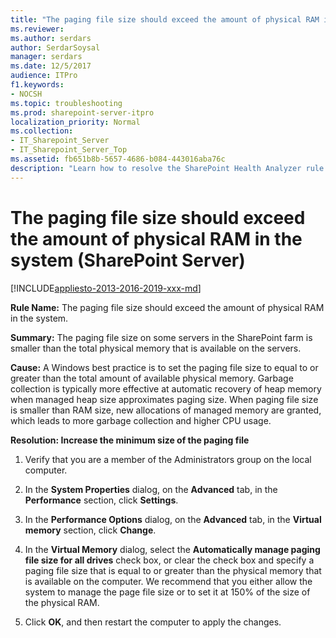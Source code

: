 ```yaml
---
title: "The paging file size should exceed the amount of physical RAM in the system (SharePoint Server)"
ms.reviewer: 
ms.author: serdars
author: SerdarSoysal
manager: serdars
ms.date: 12/5/2017
audience: ITPro
f1.keywords:
- NOCSH
ms.topic: troubleshooting
ms.prod: sharepoint-server-itpro
localization_priority: Normal
ms.collection:
- IT_Sharepoint_Server
- IT_Sharepoint_Server_Top
ms.assetid: fb651b8b-5657-4686-b084-443016aba76c
description: "Learn how to resolve the SharePoint Health Analyzer rule: The paging file size should exceed the amount of physical RAM in the system, for SharePoint Server."
---
```


# The paging file size should exceed the amount of physical RAM in the system (SharePoint Server)

[!INCLUDE[appliesto-2013-2016-2019-xxx-md](../includes/appliesto-2013-2016-2019-xxx-md.md)] 
  
 **Rule Name:** The paging file size should exceed the amount of physical RAM in the system. 
  
 **Summary:** The paging file size on some servers in the SharePoint farm is smaller than the total physical memory that is available on the servers. 
  
 **Cause:** A Windows best practice is to set the paging file size to equal to or greater than the total amount of available physical memory. Garbage collection is typically more effective at automatic recovery of heap memory when managed heap size approximates paging size. When paging file size is smaller than RAM size, new allocations of managed memory are granted, which leads to more garbage collection and higher CPU usage. 
  
 **Resolution: Increase the minimum size of the paging file**
  
1. Verify that you are a member of the Administrators group on the local computer.
    
2. In the **System Properties** dialog, on the **Advanced** tab, in the **Performance** section, click **Settings**.
    
3. In the **Performance Options** dialog, on the **Advanced** tab, in the **Virtual memory** section, click **Change**.
    
4. In the **Virtual Memory** dialog, select the **Automatically manage paging file size for all drives** check box, or clear the check box and specify a paging file size that is equal to or greater than the physical memory that is available on the computer. We recommend that you either allow the system to manage the page file size or to set it at 150% of the size of the physical RAM. 
    
5. Click **OK**, and then restart the computer to apply the changes.
    

